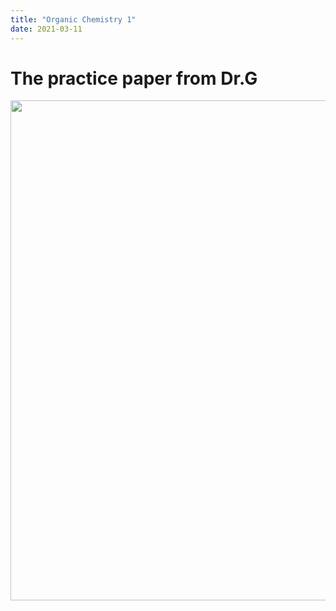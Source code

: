 ```yaml
--- 
title: "Organic Chemistry 1"
date: 2021-03-11
---
```

# The practice paper from Dr.G
<img src="./image0.jpg" width="800"/>
